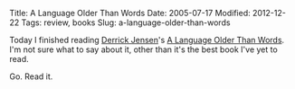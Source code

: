 Title: A Language Older Than Words
Date: 2005-07-17
Modified: 2012-12-22
Tags: review, books
Slug: a-language-older-than-words

Today I finished reading <a href="http://www.derrickjensen.org/" >Derrick Jensen</a>'s <a href="http://www.amazon.com/exec/obidos/tg/detail/-/1931498555/qid=1121622613/sr=8-1/ref=pd_bbs_1/102-8667744-3813757?v=glance&s=books&n=507846" >A Language Older Than Words</a>. I'm not sure what to say about it, other than it's the best book I've yet to read.

Go. Read it.
